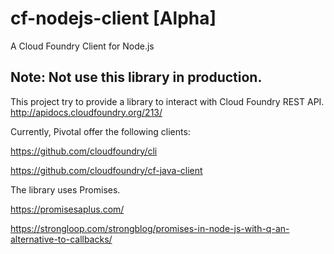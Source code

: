 # cf-nodejs-client [Alpha]
A Cloud Foundry Client for Node.js

## Note: Not use this library in production.

This project try to provide a library to interact with Cloud Foundry REST API.
http://apidocs.cloudfoundry.org/213/

Currently, Pivotal offer the following clients:

https://github.com/cloudfoundry/cli

https://github.com/cloudfoundry/cf-java-client

The library uses Promises.

https://promisesaplus.com/

https://strongloop.com/strongblog/promises-in-node-js-with-q-an-alternative-to-callbacks/